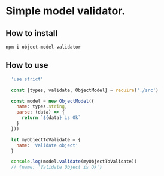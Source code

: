 # Simple model validator.

## How to install

`npm i object-model-validator`

## How to use

``` javascript
  'use strict'

  const {types, validate, ObjectModel} = require('./src')

  const model = new ObjectModel({
    name: types.string,
    parse: (data) => {
      return `${data} is Ok`
    }
  }))

  let myObjectToValidate = {
    name: 'Validate object'
  }

  console.log(model.validate(myObjectToValidate))
  // {name: 'Validate Object is Ok'}
```